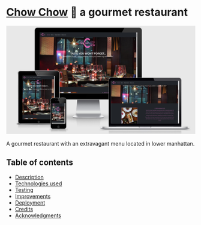 # [Chow Chow](https://champion316.github.io/Gourmet-Chow/) 🍜 a gourmet restaurant
<img src="static/img/responsive-chow-image.jpg">

A gourmet restaurant with an extravagant menu located in lower manhattan. 

## Table of contents

- [Description](#1-description)
- [Technologies used](#3-technologies-used)
- [Testing](#4-testing)
- [Improvements](#5-improvements)
- [Deployment](#6-deployment)
- [Credits](#7-credits)
- [Acknowledgments](#8-acknowledgments)